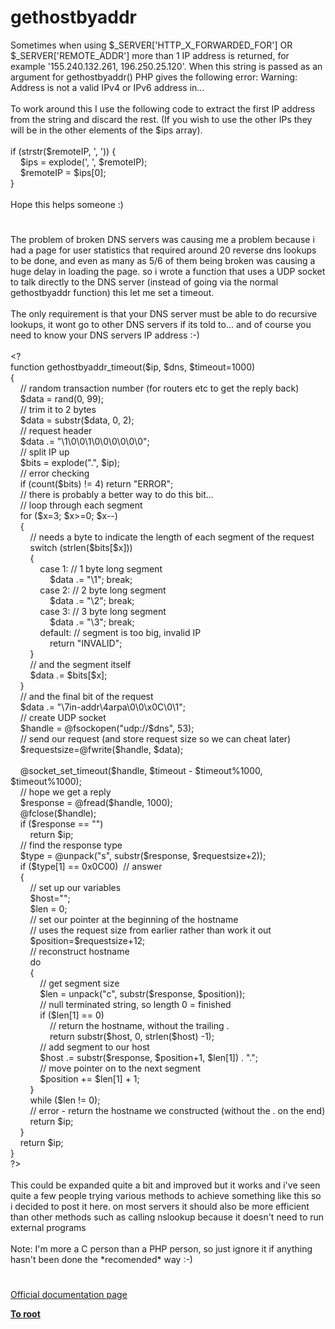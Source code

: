 # gethostbyaddr




<div class="phpcode"><span class="html">
Sometimes when using $_SERVER[&apos;HTTP_X_FORWARDED_FOR&apos;] OR $_SERVER[&apos;REMOTE_ADDR&apos;] more than 1 IP address is returned, for example &apos;155.240.132.261, 196.250.25.120&apos;. When this string is passed as an argument for gethostbyaddr() PHP gives the following error: Warning: Address is not a valid IPv4 or IPv6 address in... <br><br>To work around this I use the following code to extract the first IP address from the string and discard the rest. (If you wish to use the other IPs they will be in the other elements of the $ips array).<br><br>if (strstr($remoteIP, &apos;, &apos;)) {<br>&#xA0; &#xA0; $ips = explode(&apos;, &apos;, $remoteIP);<br>&#xA0; &#xA0; $remoteIP = $ips[0];<br>}<br><br>Hope this helps someone :)</span>
</div>
  

#


<div class="phpcode"><span class="html">
The problem of broken DNS servers was causing me a problem because i had a page for user statistics that required around 20 reverse dns lookups to be done, and even as many as 5/6 of them being broken was causing a huge delay in loading the page. so i wrote a function that uses a UDP socket to talk directly to the DNS server (instead of going via the normal gethostbyaddr function) this let me set a timeout.<br><br>The only requirement is that your DNS server must be able to do recursive lookups, it wont go to other DNS servers if its told to... and of course you need to know your DNS servers IP address :-)<br><br>&lt;?<br>function gethostbyaddr_timeout($ip, $dns, $timeout=1000)<br>{<br>&#xA0; &#xA0; // random transaction number (for routers etc to get the reply back)<br>&#xA0; &#xA0; $data = rand(0, 99);<br>&#xA0; &#xA0; // trim it to 2 bytes<br>&#xA0; &#xA0; $data = substr($data, 0, 2);<br>&#xA0; &#xA0; // request header<br>&#xA0; &#xA0; $data .= &quot;\1\0\0\1\0\0\0\0\0\0&quot;;<br>&#xA0; &#xA0; // split IP up<br>&#xA0; &#xA0; $bits = explode(&quot;.&quot;, $ip);<br>&#xA0; &#xA0; // error checking<br>&#xA0; &#xA0; if (count($bits) != 4) return &quot;ERROR&quot;;<br>&#xA0; &#xA0; // there is probably a better way to do this bit...<br>&#xA0; &#xA0; // loop through each segment<br>&#xA0; &#xA0; for ($x=3; $x&gt;=0; $x--)<br>&#xA0; &#xA0; {<br>&#xA0; &#xA0; &#xA0; &#xA0; // needs a byte to indicate the length of each segment of the request<br>&#xA0; &#xA0; &#xA0; &#xA0; switch (strlen($bits[$x]))<br>&#xA0; &#xA0; &#xA0; &#xA0; {<br>&#xA0; &#xA0; &#xA0; &#xA0; &#xA0; &#xA0; case 1: // 1 byte long segment<br>&#xA0; &#xA0; &#xA0; &#xA0; &#xA0; &#xA0; &#xA0; &#xA0; $data .= &quot;\1&quot;; break;<br>&#xA0; &#xA0; &#xA0; &#xA0; &#xA0; &#xA0; case 2: // 2 byte long segment<br>&#xA0; &#xA0; &#xA0; &#xA0; &#xA0; &#xA0; &#xA0; &#xA0; $data .= &quot;\2&quot;; break;<br>&#xA0; &#xA0; &#xA0; &#xA0; &#xA0; &#xA0; case 3: // 3 byte long segment<br>&#xA0; &#xA0; &#xA0; &#xA0; &#xA0; &#xA0; &#xA0; &#xA0; $data .= &quot;\3&quot;; break;<br>&#xA0; &#xA0; &#xA0; &#xA0; &#xA0; &#xA0; default: // segment is too big, invalid IP<br>&#xA0; &#xA0; &#xA0; &#xA0; &#xA0; &#xA0; &#xA0; &#xA0; return &quot;INVALID&quot;;<br>&#xA0; &#xA0; &#xA0; &#xA0; }<br>&#xA0; &#xA0; &#xA0; &#xA0; // and the segment itself<br>&#xA0; &#xA0; &#xA0; &#xA0; $data .= $bits[$x];<br>&#xA0; &#xA0; }<br>&#xA0; &#xA0; // and the final bit of the request<br>&#xA0; &#xA0; $data .= &quot;\7in-addr\4arpa\0\0\x0C\0\1&quot;;<br>&#xA0; &#xA0; // create UDP socket<br>&#xA0; &#xA0; $handle = @fsockopen(&quot;udp://$dns&quot;, 53);<br>&#xA0; &#xA0; // send our request (and store request size so we can cheat later)<br>&#xA0; &#xA0; $requestsize=@fwrite($handle, $data);<br><br>&#xA0; &#xA0; @socket_set_timeout($handle, $timeout - $timeout%1000, $timeout%1000);<br>&#xA0; &#xA0; // hope we get a reply<br>&#xA0; &#xA0; $response = @fread($handle, 1000);<br>&#xA0; &#xA0; @fclose($handle);<br>&#xA0; &#xA0; if ($response == &quot;&quot;)<br>&#xA0; &#xA0; &#xA0; &#xA0; return $ip;<br>&#xA0; &#xA0; // find the response type<br>&#xA0; &#xA0; $type = @unpack(&quot;s&quot;, substr($response, $requestsize+2));<br>&#xA0; &#xA0; if ($type[1] == 0x0C00)&#xA0; // answer<br>&#xA0; &#xA0; {<br>&#xA0; &#xA0; &#xA0; &#xA0; // set up our variables<br>&#xA0; &#xA0; &#xA0; &#xA0; $host=&quot;&quot;;<br>&#xA0; &#xA0; &#xA0; &#xA0; $len = 0;<br>&#xA0; &#xA0; &#xA0; &#xA0; // set our pointer at the beginning of the hostname<br>&#xA0; &#xA0; &#xA0; &#xA0; // uses the request size from earlier rather than work it out<br>&#xA0; &#xA0; &#xA0; &#xA0; $position=$requestsize+12;<br>&#xA0; &#xA0; &#xA0; &#xA0; // reconstruct hostname<br>&#xA0; &#xA0; &#xA0; &#xA0; do<br>&#xA0; &#xA0; &#xA0; &#xA0; {<br>&#xA0; &#xA0; &#xA0; &#xA0; &#xA0; &#xA0; // get segment size<br>&#xA0; &#xA0; &#xA0; &#xA0; &#xA0; &#xA0; $len = unpack(&quot;c&quot;, substr($response, $position));<br>&#xA0; &#xA0; &#xA0; &#xA0; &#xA0; &#xA0; // null terminated string, so length 0 = finished<br>&#xA0; &#xA0; &#xA0; &#xA0; &#xA0; &#xA0; if ($len[1] == 0)<br>&#xA0; &#xA0; &#xA0; &#xA0; &#xA0; &#xA0; &#xA0; &#xA0; // return the hostname, without the trailing .<br>&#xA0; &#xA0; &#xA0; &#xA0; &#xA0; &#xA0; &#xA0; &#xA0; return substr($host, 0, strlen($host) -1);<br>&#xA0; &#xA0; &#xA0; &#xA0; &#xA0; &#xA0; // add segment to our host<br>&#xA0; &#xA0; &#xA0; &#xA0; &#xA0; &#xA0; $host .= substr($response, $position+1, $len[1]) . &quot;.&quot;;<br>&#xA0; &#xA0; &#xA0; &#xA0; &#xA0; &#xA0; // move pointer on to the next segment<br>&#xA0; &#xA0; &#xA0; &#xA0; &#xA0; &#xA0; $position += $len[1] + 1;<br>&#xA0; &#xA0; &#xA0; &#xA0; }<br>&#xA0; &#xA0; &#xA0; &#xA0; while ($len != 0);<br>&#xA0; &#xA0; &#xA0; &#xA0; // error - return the hostname we constructed (without the . on the end)<br>&#xA0; &#xA0; &#xA0; &#xA0; return $ip;<br>&#xA0; &#xA0; }<br>&#xA0; &#xA0; return $ip;<br>}<br>?&gt;<br><br>This could be expanded quite a bit and improved but it works and i&apos;ve seen quite a few people trying various methods to achieve something like this so i decided to post it here. on most servers it should also be more efficient than other methods such as calling nslookup because it doesn&apos;t need to run external programs<br><br>Note: I&apos;m more a C person than a PHP person, so just ignore it if anything hasn&apos;t been done the *recomended* way :-)</span>
</div>
  

#

[Official documentation page](https://www.php.net/manual/en/function.gethostbyaddr.php)

**[To root](/README.md)**